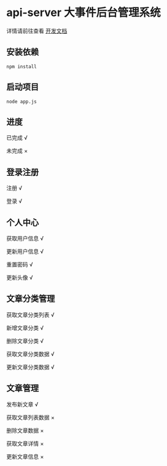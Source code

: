 # api-server 大事件后台管理系统

详情请前往查看 [开发文档](http://www.escook.cn:8088/#/)


## 安装依赖
```
npm install
```

## 启动项目
```
node app.js
```


## 进度
已完成 √

未完成 ×

## 登录注册
注册 √

登录 √

## 个人中心
获取用户信息 √

更新用户信息 √

重置密码 √

更新头像 √

## 文章分类管理
获取文章分类列表 √

新增文章分类 √

删除文章分类 √ 

获取文章分类数据 √

更新文章分类数据 √

## 文章管理
发布新文章 √

获取文章列表数据 ×

删除文章数据 ×

获取文章详情 ×

更新文章信息 ×